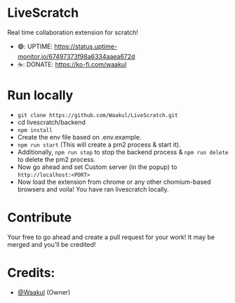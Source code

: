 # LiveScratch
Real time collaboration extension for scratch!
- 🟢: UPTIME: https://status.uptime-monitor.io/67497373f98a6334aaea672d
- ☕: DONATE: https://ko-fi.com/waakul
# Run locally
- `git clone https://github.com/Waakul/LiveScratch.git`
- cd livescratch/backend
- `npm install`
- Create the env file based on .env.example.
- `npm run start` (This will create a pm2 process & start it).
- Additionally, `npm run stop` to stop the backend process & `npm run delete` to delete the pm2 process.
- Now go ahead and set Custom server (in the popup) to `http://localhost:<PORT>`
- Now load the extension from chrome or any other chomium-based browsers and voila! You have ran livescratch locally.
# Contribute
Your free to go ahead and create a pull request for your work! It may be merged and you'll be credited!
# Credits:
- [@Waakul](https://github.com/Waakul) (Owner)
